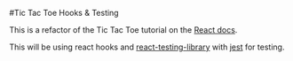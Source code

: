 #Tic Tac Toe Hooks & Testing

This is a refactor of the Tic Tac Toe tutorial on the [React docs](https://reactjs.org/tutorial/tutorial.html).

This will be using react hooks and [react-testing-library](https://testing-library.com/) with [jest](https://jestjs.io/) for testing.
